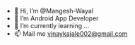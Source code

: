 - 👋 Hi, I’m @Mangesh-Wayal
- 👀 I’m Android App Developer
- 🌱 I’m currently learning ...
- 📫 Mail me vinaykajale002@gmail.com

<!---
Mangesh-Wayal/Mangesh-Wayal is a ✨ special ✨ repository because its `README.md` (this file) appears on your GitHub profile.
You can click the Preview link to take a look at your changes.
--->
